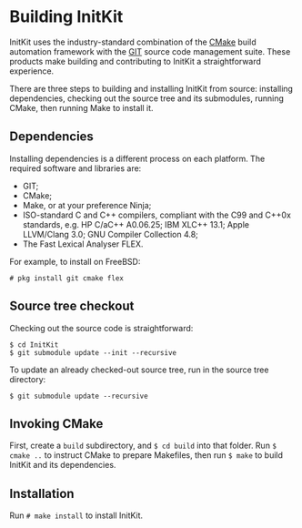 Building InitKit
================

InitKit uses the industry-standard combination of the  [CMake] build automation
framework with the [GIT] source code management suite. These products make
building and contributing to InitKit a straightforward experience.

There are three steps to building and installing InitKit from source: installing dependencies, checking out the source tree and its submodules, running CMake,
then running Make to install it.

[CMake]: https://cmake.org
[GIT]: https://git-scm.com

Dependencies
------------

Installing dependencies is a different process on each platform. The required
software and libraries are:

 - GIT;
 - CMake;
 - Make, or at your preference Ninja;
 - ISO-standard C and C++ compilers, compliant with the C99 and C++0x standards,
 e.g. HP C/aC++ A0.06.25; IBM XLC++ 13.1; Apple LLVM/Clang 3.0; GNU Compiler
 Collection 4.8;
 - The Fast Lexical Analyser FLEX.

For example, to install on FreeBSD:

`# pkg install git cmake flex`

Source tree checkout
--------------------

Checking out the source code is straightforward:

```$ git checkout https://github.com/InitKit/InitKit.git
$ cd InitKit
$ git submodule update --init --recursive
```

To update an already checked-out source tree, run in the source tree directory:

```$ git pull
$ git submodule update --recursive
```

Invoking CMake
--------------

First, create a `build` subdirectory, and `$ cd build` into that folder. Run
`$ cmake ..` to instruct CMake to prepare Makefiles, then run `$ make` to build
InitKit and its dependencies.

Installation
------------

Run `# make install` to install InitKit.